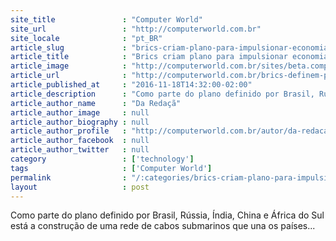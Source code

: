 ```yaml
---
site_title               : "Computer World"
site_url                 : "http://computerworld.com.br"
site_locale              : "pt_BR"
article_slug             : "brics-criam-plano-para-impulsionar-economia-digital-e-tics"
article_title            : "Brics criam plano para impulsionar economia digital e TICs"
article_image            : "http://computerworld.com.br/sites/beta.computerworld.com.br/files/news_articles/brics_3.jpg"
article_url              : "http://computerworld.com.br/brics-definem-plano-para-impulsionar-cooperacao-em-economia-digital-e-tics"
article_published_at     : "2016-11-18T14:32:00-02:00"
article_description      : "Como parte do plano definido por Brasil, Rússia, Índia, China e África do Sul está a construção de uma rede de cabos submarinos que una os países..."
article_author_name      : "Da Redaçã"
article_author_image     : null
article_author_biography : null
article_author_profile   : "http://computerworld.com.br/autor/da-redacao"
article_author_facebook  : null
article_author_twitter   : null
category                 : ['technology']
tags                     : ['Computer World']
permalink                : "/:categories/brics-criam-plano-para-impulsionar-economia-digital-e-tics/"
layout                   : post
---
```


Como parte do plano definido por Brasil, Rússia, Índia, China e África do Sul está a construção de uma rede de cabos submarinos que una os países...
